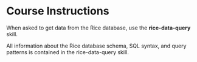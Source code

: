 # Course Instructions

When asked to get data from the Rice database, use the **rice-data-query** skill.

All information about the Rice database schema, SQL syntax, and query patterns is contained in the rice-data-query skill.